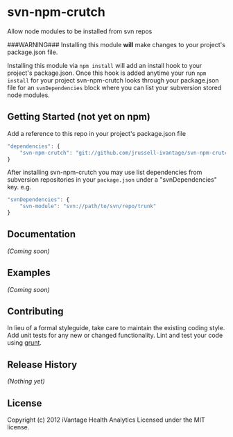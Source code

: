 # svn-npm-crutch

Allow node modules to be installed from svn repos

###WARNING###
Installing this module **will** make changes to your project's package.json
file.

Installing this module via `npm install` will add an install hook to your
project's package.json. Once this hook is added anytime your run `npm install`
for your project svn-npm-crutch looks through your package.json file for an
`svnDependencies` block where you can list your subversion stored node modules.

## Getting Started (not yet on npm)
Add a reference to this repo in your project's package.json file

```javascript
"dependencies": {
	"svn-npm-crutch": "git://github.com/jrussell-ivantage/svn-npm-crutch.git"
}
```

After installing svn-npm-crutch you may use list dependencies from subversion
repositories in your `package.json` under a "svnDependencies" key. e.g.

```javascript
"svnDependencies": {
	"svn-module": "svn://path/to/svn/repo/trunk"
}
```

## Documentation
_(Coming soon)_

## Examples
_(Coming soon)_

## Contributing
In lieu of a formal styleguide, take care to maintain the existing coding style.
Add unit tests for any new or changed functionality. Lint and test your code
using [grunt](http://gruntjs.com/).

## Release History
_(Nothing yet)_

## License
Copyright (c) 2012 iVantage Health Analytics
Licensed under the MIT license.
